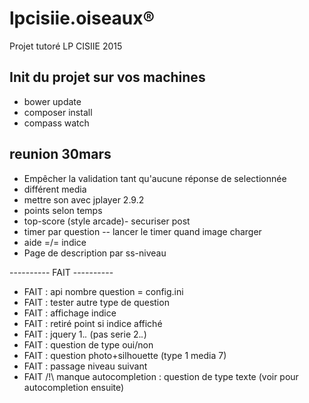 # lpcisiie.oiseaux:registered:
Projet tutoré LP CISIIE 2015


## Init du projet sur vos machines

* bower update
* composer install
* compass watch


## reunion 30mars

* Empêcher la validation tant qu'aucune réponse de selectionnée
* différent media
* mettre son avec jplayer 2.9.2
* points selon temps
* top-score (style arcade)- securiser post
* timer par question -- lancer le timer quand image charger
* aide =/= indice
* Page de description par ss-niveau

---------- FAIT ----------

* FAIT : api nombre question = config.ini
* FAIT : tester autre type de question
* FAIT : affichage indice
* FAIT : retiré point si indice affiché
* FAIT : jquery 1.*.* (pas serie 2.*.*)
* FAIT : question de type oui/non
* FAIT : question photo+silhouette (type 1 media 7)
* FAIT : passage niveau suivant
* FAIT /!\ manque autocompletion : question de type texte (voir pour autocompletion ensuite)